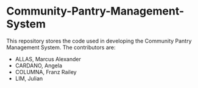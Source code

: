 # Community-Pantry-Management-System

This repository stores the code used in developing the Community Pantry Management System. The contributors are: 
- ALLAS, Marcus Alexander
- CARDANO, Angela
- COLUMNA, Franz Railey
- LIM, Julian 
